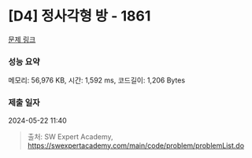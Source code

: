 # [D4] 정사각형 방 - 1861 

[문제 링크](https://swexpertacademy.com/main/code/problem/problemDetail.do?contestProbId=AV5LtJYKDzsDFAXc) 

### 성능 요약

메모리: 56,976 KB, 시간: 1,592 ms, 코드길이: 1,206 Bytes

### 제출 일자

2024-05-22 11:40



> 출처: SW Expert Academy, https://swexpertacademy.com/main/code/problem/problemList.do